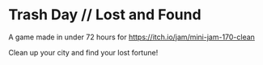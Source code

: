 # Trash Day // Lost and Found

A game made in under 72 hours for https://itch.io/jam/mini-jam-170-clean

Clean up your city and find your lost fortune!
